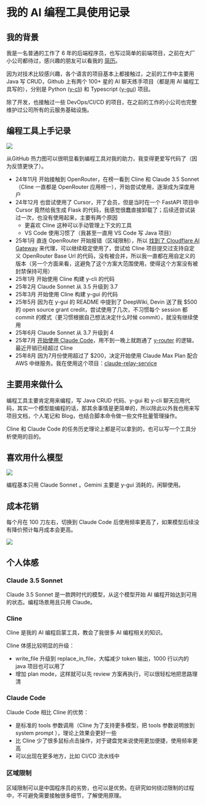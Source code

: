 # 我的 AI 编程工具使用记录
## 我的背景

我是一名普通的工作了 6 年的后端程序员，也写过简单的前端项目，之前在大厂小公司都待过，感兴趣的朋友可以看我的 [简历](https://cdn.luohy15.com/cv_cn.pdf)。

因为对技术比较感兴趣，各个语言的项目基本上都接触过，之前的工作中主要用 Java 写 CRUD，Github 上有两个 100+ 星的 AI 聊天练手项目（都是用 AI 编程工具写的），分别是 Python ([y-cli](https://github.com/luohy15/y-cli)) 和 Typescript ([y-gui](https://github.com/luohy15/y-gui)) 项目。

除了开发，也接触过一些 DevOps/CI/CD 的项目，在之前的工作的小公司也完整维护过公司所有的云服务基础设施。

## 编程工具上手记录

![](https://cdn.luohy15.com/ai-coding-tools-using-experience-1.png)

从GitHub 热力图可以很明显看到编程工具对我的助力，我变得更爱写代码了（因为反馈更快了）。

- 24年11月 开始接触到 OpenRouter，在榜一看到 Cline 和 Claude 3.5 Sonnet（Cline 一直都是 OpenRouter 应用榜一），开始尝试使用，逐渐成为深度用户
- 24年12月 也尝试使用了 Cursor，开了会员，但是当时在一个 FastAPI 项目中 Cursor 竟然给我生成 Flask 的代码，我感觉很蠢直接卸载了；后续还尝试装过一次，也没有使用起来，主要有两个原因
	- 更喜欢 Cline 这种可以手动管理上下文的工具
	- VS Code 使用习惯了（我甚至一直用 VS Code 写 Java 项目）
- 25年1月 直连 OpenRouter 开始报错（区域限制），所以 [找到了 Cloudflare AI Gateway](https://luohy15.com/zhs/cline-openrouter-fix/)  来代理，可以继续稳定使用了，尝试给 Cline 项目提交过支持自定义 OpenRouter Base Url 的代码，没有被合并，所以我一直都在用自定义的版本（另一个方面来看，这避免了这个方案大范围使用，使得这个方案没有被封禁保持可用）
- 25年1月 开始使用 Cline 构建 y-cli 的代码
- 25年2月 Claude Sonnet 从 3.5 升级到 3.7
- 25年3月 开始使用 Cline 构建 y-gui 的代码
- 25年5月 因为在 y-gui 的 README 中提到了 DeepWiki, Devin 送了我 $500 的 open source grant credit，尝试使用了几次，不习惯每个 session 都 commit 的模式（更习惯根据自己想法决定什么时候 commit），就没有继续使用
- 25年6月 Claude Sonnet 从 3.7 升级到 4
- 25年7月 [开始使用 Claude Code](https://luohy15.com/zhs/compare-cline-and-claude-code/)，用不到一晚上就跑通了 [y-router](https://luohy15.com/zhs/building-y-router/) 的逻辑，最近开销已经超过 Cline
- 25年8月 因为7月份使用超过了 $200，决定开始使用 Claude Max Plan 配合 AWS 中继服务。我在使用这个项目：[claude-relay-service](https://github.com/Wei-Shaw/claude-relay-service)

## 主要用来做什么

编程工具主要肯定用来编程，写 Java CRUD 代码、y-gui 和 y-cli 聊天应用代码，其实一个模型能编程的话，那其余事情是更简单的，所以除此以外我也用来写项目文档，个人笔记和 Blog，也结合脚本命令做一些文件批量管理操作。
 
Cline 和 Claude Code 的任务历史理论上都是可以拿到的，也可以写一个工具分析使用的目的。

## 喜欢用什么模型

![](https://cdn.luohy15.com/ai-coding-tools-using-experience-2.png)

编程基本只用 Claude Sonnet 。Gemini 主要是 y-gui 消耗的，闲聊使用。

## 成本花销

每个月在 100 刀左右，切换到 Claude Code 后使用频率更高了，如果模型后续没有降价预计每月成本会更高。

![](https://cdn.luohy15.com/ai-coding-tools-using-experience-3.png)

## 个人体感
### Claude 3.5 Sonnet

Claude 3.5 Sonnet 是一款跨时代的模型，从这个模型开始 AI 编程开始达到可用的状态。编程场景用且只用 Claude。

### Cline

Cline 是我的 AI 编程启蒙工具，教会了我很多 AI 编程相关的知识。

Cline 体感比较明显的升级：

- write_file 升级到 replace_in_file，大幅减少 token 输出，1000 行以内的 java 项目也可以用了
- 增加 plan mode，这样就可以先 review 方案再执行，可以很轻松地把思路理清

### Claude Code

Claude Code 相比 Cline 的优势：

- 是标准的 tools 参数调用（Cline 为了支持更多模型，把 tools 参数说明放到 system prompt ），理论上效果会更好一些
- 比 Cline 少了很多鼠标点击操作，对于键盘党来说使用更加便捷，使用频率更高
- 可以出现在更多地方，比如 CI/CD 流水线中

### 区域限制

区域限制可以是中国程序员的劣势，也可以是优势。在研究如何绕过限制的过程中，不可避免需要接触很多细节，了解使用原理。
